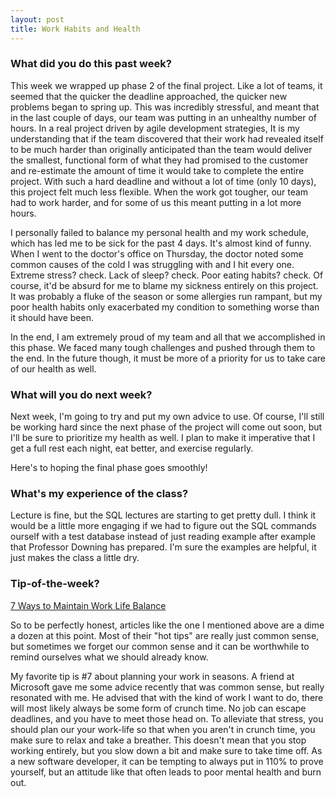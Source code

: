 ```yaml
---
layout: post
title: Work Habits and Health
---
```


### What did you do this past week? ###

This week we wrapped up phase 2 of the final project. Like a lot of teams, it
seemed that the quicker the deadline approached, the quicker new problems began
to spring up. This was incredibly stressful, and meant that in the last couple
of days, our team was putting in an unhealthy number of hours.
In a real project driven by agile development strategies, It is my understanding
that if the team discovered that their work had revealed itself to be much
harder than originally anticipated than the team would deliver the smallest,
functional form of what they had promised to the customer and re-estimate the
amount of time it would take to complete the entire project. With such a hard
deadline and without a lot of time  (only 10 days), this project felt much less
flexible. When the work got tougher, our team had to work harder, and for some
of us this meant putting in a lot more hours. 

I personally failed to balance my personal health and my work schedule, which
has led me to be sick for the past 4 days. It's almost kind of funny. When I 
went to the doctor's office on Thursday, the doctor noted some common causes of
the cold I was struggling with and I hit every one. Extreme stress? check. Lack
of sleep? check. Poor eating habits? check. Of course, it'd be absurd for me to
blame my sickness entirely on this project. It was probably a fluke of the
season or some allergies run rampant, but my poor health habits only exacerbated
my condition to something worse than it should have been.

In the end, I am extremely proud of my team and all that we accomplished in this
phase. We faced many tough challenges and pushed through them to the end. In the
future though, it must be more of a priority for us to take care of our health
as well.

### What will you do next week? ###

Next week, I'm going to try and put my own advice to use. Of course, I'll still
be working hard since the next phase of the project will come out soon, but I'll
be sure to prioritize my health as well. I plan to make it imperative that I get
a full rest each night, eat better, and exercise regularly.

Here's to hoping the final phase goes smoothly!

### What's my experience of the class? ###

Lecture is fine, but the SQL lectures are starting to get pretty dull. I think it
would be a little more engaging if we had to figure out the SQL commands ourself
with a test database instead of just reading example after example that Professor
Downing has prepared. I'm sure the examples are helpful, it just makes the class
a little dry.

### Tip-of-the-week? ###

[7 Ways to Maintain Work Life Balance](http://curtismchale.ca/2015/08/25/7-ways-to-maintain-work-life-balance/)

So to be perfectly honest, articles like the one I mentioned above are
a dime a dozen at this point. Most of their "hot tips" are really just
common sense, but sometimes we forget our common sense and it can be worthwhile
to remind ourselves what we should already know.

My favorite tip is #7 about planning your work in seasons. A friend at Microsoft
gave me some advice recently that was common sense, but really resonated with me.
He advised that with the kind of work I want to do, there will most likely always
be some form of crunch time. No job can escape deadlines, and you have to meet
those head on. To alleviate that stress, you should plan our your work-life so
that when you aren't in crunch time, you make sure to relax and take a breather.
This doesn't mean that you stop working entirely, but you slow down a bit and
make sure to take time off. As a new software developer, it can be
tempting to always put in 110% to prove yourself,
but an attitude like that often leads to poor mental health and burn out.
